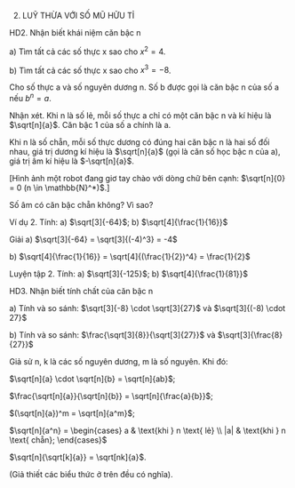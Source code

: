 2. LUỸ THỪA VỚI SỐ MŨ HỮU TỈ

HD2. Nhận biết khái niệm căn bậc n

a) Tìm tất cả các số thực x sao cho $x^2 = 4$.

b) Tìm tất cả các số thực x sao cho $x^3 = -8$.

Cho số thực a và số nguyên dương n. Số b được gọi là căn bậc n của số a nếu $b^n = a$.

Nhận xét. Khi n là số lẻ, mỗi số thực a chỉ có một căn bậc n và kí hiệu là $\sqrt[n]{a}$. Căn bậc 1 của số a chính là a.

Khi n là số chẵn, mỗi số thực dương có đúng hai căn bậc n là hai số đối nhau, giá trị dương kí hiệu là $\sqrt[n]{a}$ (gọi là căn số học bậc n của a), giá trị âm kí hiệu là $-\sqrt[n]{a}$.

[Hình ảnh một robot đang giơ tay chào với dòng chữ bên cạnh: $\sqrt[n]{0} = 0 (n \in \mathbb{N}^*)$.]

Số âm có căn bậc chẵn không? Vì sao?

Ví dụ 2. Tính: a) $\sqrt[3]{-64}$; b) $\sqrt[4]{\frac{1}{16}}$

Giải
a) $\sqrt[3]{-64} = \sqrt[3]{(-4)^3} = -4$

b) $\sqrt[4]{\frac{1}{16}} = \sqrt[4]{(\frac{1}{2})^4} = \frac{1}{2}$

Luyện tập 2. Tính: a) $\sqrt[3]{-125}$; b) $\sqrt[4]{\frac{1}{81}}$

HD3. Nhận biết tính chất của căn bậc n

a) Tính và so sánh: $\sqrt[3]{-8} \cdot \sqrt[3]{27}$ và $\sqrt[3]{(-8) \cdot 27}$

b) Tính và so sánh: $\frac{\sqrt[3]{8}}{\sqrt[3]{27}}$ và $\sqrt[3]{\frac{8}{27}}$

Giả sử n, k là các số nguyên dương, m là số nguyên. Khi đó:

$\sqrt[n]{a} \cdot \sqrt[n]{b} = \sqrt[n]{ab}$;

$\frac{\sqrt[n]{a}}{\sqrt[n]{b}} = \sqrt[n]{\frac{a}{b}}$;

$(\sqrt[n]{a})^m = \sqrt[n]{a^m}$;

$\sqrt[n]{a^n} = \begin{cases} 
a & \text{khi } n \text{ lẻ} \\
|a| & \text{khi } n \text{ chẵn};
\end{cases}$

$\sqrt[n]{\sqrt[k]{a}} = \sqrt[nk]{a}$.

(Giả thiết các biểu thức ở trên đều có nghĩa).